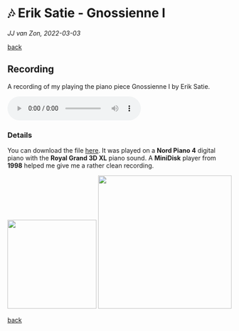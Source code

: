 🎶 Erik Satie - Gnossienne Ⅰ
============================

*JJ van Zon, 2022-03-03*

[back](..)

Recording
---------

A recording of my playing the piano piece Gnossienne Ⅰ by Erik Satie.

<audio controls autoplay>
  <source src="satie-gnossienne-1-recording-320-kbps.mp3" type="audio/mpeg">
  Your browser does not support the audio element.
</audio>

### Details

You can download the file 
<a href="satie-gnossienne-1-recording-320-kbps.mp3" download>here</a>. It was played on a __Nord Piano 4__ digital piano with the __Royal Grand 3D XL__ piano sound. A __MiniDisk__ player from __1998__ helped me give me a rather clean recording.

<img src="https://jjvanzon.github.io/Piano-Playing-Docs/resources/preview-satie-gnossienne-1-sheet-music-simplification-detail.png" width="200" /> <img src="https://jjvanzon.github.io/Piano-Playing-Docs/resources/preview-mini-disk-recorder-detail.png" width="300" />

[back](..)